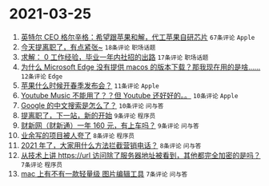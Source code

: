 # 2021-03-25

1. [英特尔 CEO 格尔辛格：希望跟苹果和解，代工苹果自研芯片](https://www.v2ex.com/t/764844) `67条评论` `Apple`
1. [今天提离职了，有点紧张~](https://www.v2ex.com/t/764849) `18条评论` `职场话题`
1. [求解： 0 工作经验，毕业一年内社招的出路](https://www.v2ex.com/t/764859) `17条评论` `职场话题`
1. [为什么 Microsoft Edge 没有提供 macos 的版本下载？那我现在用的是啥......](https://www.v2ex.com/t/764855) `12条评论` `Edge`
1. [苹果什么时候开春季发布会？](https://www.v2ex.com/t/764865) `11条评论` `Apple`
1. [Youtube Music 不能用了？？但 Youtube 还好好的。。](https://www.v2ex.com/t/764868) `10条评论` `Apple`
1. [Google 的中文搜索是怎么了？](https://www.v2ex.com/t/764850) `10条评论` `问与答`
1. [提离职了，下一站，新的开始](https://www.v2ex.com/t/764874) `9条评论` `程序员`
1. [财新网（财新通）一年 160 元，有上车吗？](https://www.v2ex.com/t/764864) `9条评论` `问与答`
1. [业余写的项目被人夸了](https://www.v2ex.com/t/764897) `8条评论` `程序员`
1. [2021 年了，大家用什么方法拦截营销电话？](https://www.v2ex.com/t/764883) `8条评论` `问与答`
1. [从技术上讲 https://url 访问除了服务器地址被看到，其他都完全加密的是吗？](https://www.v2ex.com/t/764867) `7条评论` `程序员`
1. [mac 上有不有一款轻量级 图片编辑工具](https://www.v2ex.com/t/764846) `7条评论` `问与答`
